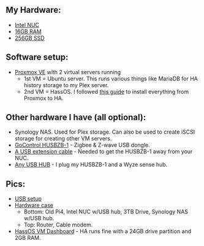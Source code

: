 ## My Hardware:
- [Intel NUC](https://www.amazon.com/gp/product/B018Q0GN60/)
- [16GB RAM](https://www.amazon.com/gp/product/B07MBP5NBT/)
- [256GB SSD](https://www.amazon.com/gp/product/B075RJS55D/)

## Software setup:
- [Proxmox VE](https://proxmox.com/en/proxmox-ve) with 2 virtual servers running
  - 1st VM = Ubuntu server. This runs various things like MariaDB for HA history storage to my Plex server.
  - 2nd VM = HassOS. I followed [this guide](https://community.home-assistant.io/t/installing-home-assistant-using-proxmox/201835) to install everything from Proxmox to HA.

## Other hardware I have (all optional):
- Synology NAS. Used for Plex storage. Can also be used to create iSCSI storage for creating other VM servers.
- [GoControl HUSBZB-1](https://www.amazon.com/gp/product/B01GJ826F8/) - Zigbee & Z-wave USB dongle.
- [A USB extension cable](https://www.amazon.com/gp/product/B07VSG93G3/) - Needed to get the HUSBZB-1 away from your NUC.
- [Any USB HUB](https://www.amazon.com/gp/product/B00L2442H0/) - I plug my HUSBZB-1 and a Wyze sense hub.

## Pics:
- [USB setup](https://i.imgur.com/jLmssot.jpg)
- [Hardware case](https://i.imgur.com/QKlr4Qp.jpg)
  - Bottom: Old Pi4, Intel NUC w/USB hub, 3TB Drive, Synology NAS w/USB hub.
  - Top: Router, Cable modem.
- [HassOS VM Dashboard](https://i.imgur.com/2ohQ8Oa.jpg) - HA runs fine with a 24GB drive partition and 2GB RAM.
